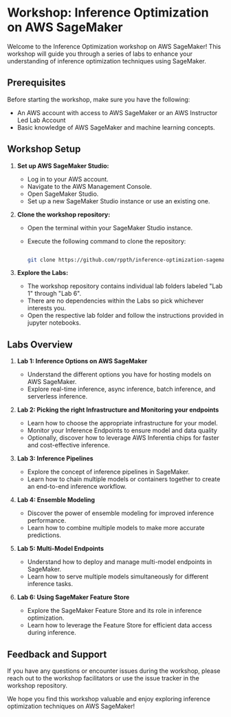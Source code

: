 # Workshop: Inference Optimization on AWS SageMaker

Welcome to the Inference Optimization workshop on AWS SageMaker! This workshop will guide you through a series of labs to enhance your understanding of inference optimization techniques using SageMaker.

## Prerequisites

Before starting the workshop, make sure you have the following:

- An AWS account with access to AWS SageMaker or an AWS Instructor Led Lab Account
- Basic knowledge of AWS SageMaker and machine learning concepts.

## Workshop Setup

1. **Set up AWS SageMaker Studio:**
   - Log in to your AWS account.
   - Navigate to the AWS Management Console.
   - Open SageMaker Studio.
   - Set up a new SageMaker Studio instance or use an existing one.

2. **Clone the workshop repository:**
   - Open the terminal within your SageMaker Studio instance.
   - Execute the following command to clone the repository:
   
     ```bash
     
     git clone https://github.com/rppth/inference-optimization-sagemaker
     
     ```


3. **Explore the Labs:**
   - The workshop repository contains individual lab folders labeled "Lab 1" through "Lab 6".
   - There are no dependencies within the Labs so pick whichever interests you. 
   - Open the respective lab folder and follow the instructions provided in jupyter notebooks.


## Labs Overview

1. **Lab 1: Inference Options on AWS SageMaker**
   - Understand the different options you have for hosting models on AWS SageMaker.
   - Explore real-time inference, async inference, batch inference, and serverless inference.
   
2. **Lab 2: Picking the right Infrastructure and Monitoring your endpoints**
   - Learn how to choose the appropriate infrastructure for your model.
   - Monitor your Inference Endpoints to ensure model and data quality
   - Optionally, discover how to leverage AWS Inferentia chips for faster and cost-effective inference.

3. **Lab 3: Inference Pipelines**
   - Explore the concept of inference pipelines in SageMaker.
   - Learn how to chain multiple models or containers together to create an end-to-end inference workflow.

4. **Lab 4: Ensemble Modeling**
   - Discover the power of ensemble modeling for improved inference performance.
   - Learn how to combine multiple models to make more accurate predictions.

5. **Lab 5: Multi-Model Endpoints**
   - Understand how to deploy and manage multi-model endpoints in SageMaker.
   - Learn how to serve multiple models simultaneously for different inference tasks.

6. **Lab 6: Using SageMaker Feature Store**
   - Explore the SageMaker Feature Store and its role in inference optimization.
   - Learn how to leverage the Feature Store for efficient data access during inference.


## Feedback and Support

If you have any questions or encounter issues during the workshop, please reach out to the workshop facilitators or use the issue tracker in the workshop repository.

We hope you find this workshop valuable and enjoy exploring inference optimization techniques on AWS SageMaker!

